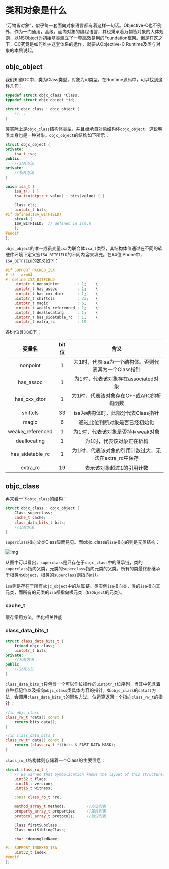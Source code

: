 # 类和对象是什么

“万物皆对象”，似乎每一套面向对象语言都有着这样一句话。Objective-C也不例外，作为一门通用，高级，面向对象的编程语言，其也秉承着万物皆对象的大体规则，以NSObject为初始基类建立了一套高效易用的Foundation框架。但是在这之下，OC究竟是如何维护这套体系的运作，就要从Objective-C Runtime及类与对象的本质说起。

## objc_object

我们知道OC中，类为Class类型，对象为id类型。在Runtime源码中，可以找到这样几句：

```c++
typedef struct objc_class *Class;
typedef struct objc_object *id;

struct objc_class : objc_object {
	//...
}
```

类实际上是`objc_class`结构体类型，并且继承自对象结构体`objc_object`，这说明类本身也是一种对象。`objc_object`的结构如下所示：

```c++
struct objc_object {
private:
	isa_t isa;
public:
	//公有方法
private:
	//私有方法
}

union isa_t {
  	isa_t() { }
	isa_t(uintptr_t value) : bits(value) { }

	Class cls;
	uintptr_t bits;
#if defined(ISA_BITFIELD)
	struct {
	ISA_BITFIELD;  // defined in isa.h
	};
#endif
};
```

`objc_object`的唯一成员变量`isa`为联合体`isa_t`类型，其结构体值通过在不同的软硬件环境下定义宏`ISA_BITFIELD`的不同内容来填充。在64位iPhone中，`ISA_BITFIELD`的定义如下：

```c++
#if SUPPORT_PACKED_ISA
# if __arm64__
#  define ISA_BITFIELD
	uintptr_t nonpointer        : 1;	\
    uintptr_t has_assoc         : 1;	\
    uintptr_t has_cxx_dtor      : 1;	\
    uintptr_t shiftcls          : 33;	\
    uintptr_t magic             : 6;	\
    uintptr_t weakly_referenced : 1;	\
    uintptr_t deallocating      : 1;	\
    uintptr_t has_sidetable_rc  : 1;	\
    uintptr_t extra_rc          : 19
```

各bit位含义如下：

|      变量名       | bit位 |                         含义                          |
| :---------------: | :---: | :---------------------------------------------------: |
|     nonpoint      |   1   | 为1时，代表isa为一个结构体。否则代表其为一个Class指针 |
|     has_assoc     |   1   |          为1时，代表该对象存在associated对象          |
|   has_cxx_dtor    |   1   |        为1时，代表该对象存在C++或ARC的析构函数        |
|     shiftcls      |  33   |          isa为结构体时，此部分代表Class指针           |
|       magic       |   6   |            通过此位判断对象是否已经初始化             |
| weakly_referenced |   1   |           为1时，代表该对象是否持有weak对象           |
|   deallocating    |   1   |               为1时，代表该对象正在析构               |
| has_sidetable_rc  |   1   | 为1时，代表该对象的引用计数过大，无法在extra_rc中保存 |
|     extra_rc      |  19   |               表示该对象超过1的引用计数               |

## objc_class

再来看一下`objc_class`的结构：

```c++
struct objc_class : objc_object {
	Class superclass;
	cache_t cache;
	class_data_bits_t bits;
	//公有方法
}
```

`superclass`指向父类Class显而易见。而objc_class的`isa`指向的则是元类结构：

![img](http://yulingtianxia.com/resources/Runtime/class-diagram.jpg)

从图中可以看出，`superclass`是只存在于`objc_class`中的继承链，类的`superclass`指向父类，元类的`superclass`指向元类的父类。所有的类最终都继承于根类`NSObject`，根类的`superclass`则指向`nil`。

`isa`则是存在于所有`objc_object`中的从属链。类实例`isa`指向类，类的`isa`指向其元类，而所有的元类的`isa`都指向根元类（`NSObject`的元类）。

### cache_t

缓存常用方法，优化相关性能

### class_data_bits_t

```c++
struct class_data_bits_t {
	friend objc_class;
	uintptr_t bits;
private:
	//私有方法
public:
	//公有方法
}
```

`class_data_bits_t`只包含一个可以作位操作的`uintptr_t`位序列，当其中包含着各种标记位以及指向`objc_class`类具体内容的指针。如`objc_class`的`data()`方法，会调用`class_data_bits_t`的同名方法，位运算返回一个指向`class_rw_t`的指针：

```c++
//in objc_class
class_rw_t *data() const {
	return bits.data();
}

//in class_data_bits_t
class_rw_t* data() const {
	return (class_rw_t *)(bits & FAST_DATA_MASK);
}
```

`class_rw_t`结构体则存储着一个Class的主要信息：

```c++
struct class_rw_t {
    // Be warned that Symbolication knows the layout of this structure.
    uint32_t flags;
    uint16_t version;
    uint16_t witness;

    const class_ro_t *ro;

    method_array_t methods;			//方法列表
    property_array_t properties;	//属性列表
    protocol_array_t protocols;		//协议列表

    Class firstSubclass;
    Class nextSiblingClass;

    char *demangledName;

#if SUPPORT_INDEXED_ISA
    uint32_t index;
#endif
};
```

